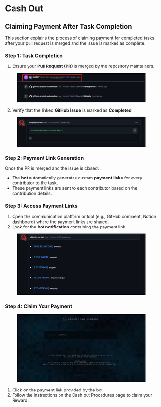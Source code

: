 # Cash Out

## C**laiming Payment After Task Completion**

This section explains the process of claiming payment for completed tasks after your pull request is merged and the issue is marked as complete.

### **Step 1: Task Completion**

1. Ensure your **Pull Request (PR)** is merged by the repository maintainers.

<figure><img src="../../.gitbook/assets/image (1) (1) (1) (1).png" alt=""><figcaption></figcaption></figure>

2. Verify that the linked **GitHub Issue** is marked as **Completed**.

<figure><img src="../../.gitbook/assets/image (3) (1) (1).png" alt=""><figcaption></figcaption></figure>

### **Step 2: Payment Link Generation**

Once the PR is merged and the issue is closed:

* The **bot** automatically generates custom **payment links** for every contributor to the task.
* These payment links are sent to each contributor based on the contribution details.

### **Step 3: Access Payment Links**

1. Open the communication platform or tool (e.g., GitHub comment, Notion dashboard) where the payment links are shared.
2. Look for the **bot notification** containing the payment link.

<figure><img src="../../.gitbook/assets/image (5) (1).png" alt=""><figcaption></figcaption></figure>

### **Step 4: Claim Your Payment**

<figure><img src="../../.gitbook/assets/Ubiquity-Reward-Dao.png" alt=""><figcaption></figcaption></figure>

1. Click on the payment link provided by the bot.
2. Follow the instructions on the Cash out Procedures page to claim your Reward.
